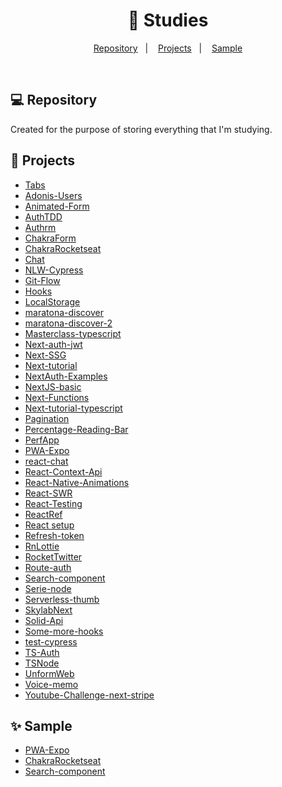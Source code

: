 <h1 align="center"> 
    📝 Studies
</h1>

<p align="center">
    <a href="#-repository">Repository</a>&nbsp;&nbsp;&nbsp;|&nbsp;&nbsp;&nbsp;
    <a href="#-projects">Projects</a>&nbsp;&nbsp;&nbsp;|&nbsp;&nbsp;&nbsp;
    <a href="#-sample">Sample</a>
</p>

<br>

## 💻 Repository

Created for the purpose of storing everything that I'm studying.

## 🚀 Projects

- [Tabs](https://github.com/Gabriel-J3sus/Studies/tree/main/Tabs)
- [Adonis-Users](https://github.com/Gabriel-J3sus/Studies/tree/main/adonis-users)
- [Animated-Form](https://github.com/Gabriel-J3sus/Studies/tree/main/animated-form)
- [AuthTDD](https://github.com/Gabriel-J3sus/Studies/tree/main/authdd)
- [Authrm](https://github.com/Gabriel-J3sus/Studies/tree/main/authrm)
- [ChakraForm](https://github.com/Gabriel-J3sus/Studies/tree/main/chakraform)
- [ChakraRocketseat](https://github.com/Gabriel-J3sus/Studies/tree/main/chakrarocketseat)
- [Chat](https://github.com/Gabriel-J3sus/Studies/tree/main/chat)
- [NLW-Cypress](https://github.com/Gabriel-J3sus/Studies/tree/main/cypress-test-nlw-project)
- [Git-Flow](https://github.com/Gabriel-J3sus/Studies/tree/main/git-flow)
- [Hooks](https://github.com/Gabriel-J3sus/Studies/tree/main/hooks)
- [LocalStorage](https://github.com/Gabriel-J3sus/Studies/tree/main/localstorage)
- [maratona-discover](https://github.com/Gabriel-J3sus/Studies/tree/main/maratona-discover)
- [maratona-discover-2](https://github.com/Gabriel-J3sus/Studies/tree/main/maratona-discover-2)
- [Masterclass-typescript](https://github.com/Gabriel-J3sus/Studies/tree/main/masterclass-typescript)
- [Next-auth-jwt](https://github.com/Gabriel-J3sus/Studies/tree/main/next-auth-jwt)
- [Next-SSG](https://github.com/Gabriel-J3sus/Studies/tree/main/next-ssg)
- [Next-tutorial](https://github.com/Gabriel-J3sus/Studies/tree/main/next-tutorial)
- [NextAuth-Examples](https://github.com/Gabriel-J3sus/Studies/tree/main/nextauth-examples)
- [NextJS-basic](https://github.com/Gabriel-J3sus/Studies/tree/main/nextjs-basic)
- [Next-Functions](https://github.com/Gabriel-J3sus/Studies/tree/main/nextjs-functions)
- [Next-tutorial-typescript](https://github.com/Gabriel-J3sus/Studies/tree/main/nextjs-tutorial-typescript)
- [Pagination](https://github.com/Gabriel-J3sus/Studies/tree/main/pagination)
- [Percentage-Reading-Bar](https://github.com/Gabriel-J3sus/Studies/tree/main/percentageReadingBar)
- [PerfApp](https://github.com/Gabriel-J3sus/Studies/tree/main/perfapp)
- [PWA-Expo](https://github.com/Gabriel-J3sus/Studies/tree/main/pwaexpo)
- [react-chat](https://github.com/Gabriel-J3sus/Studies/tree/main/react-chat)
- [React-Context-Api](https://github.com/Gabriel-J3sus/Studies/tree/main/react-context-api)
- [React-Native-Animations](https://github.com/Gabriel-J3sus/Studies/tree/main/react-native-animations)
- [React-SWR](https://github.com/Gabriel-J3sus/Studies/tree/main/react-swr)
- [React-Testing](https://github.com/Gabriel-J3sus/Studies/tree/main/react-testing)
- [ReactRef](https://github.com/Gabriel-J3sus/Studies/tree/main/reactref)
- [React setup](https://github.com/Gabriel-J3sus/Studies/tree/main/reactsetup)
- [Refresh-token](https://github.com/Gabriel-J3sus/Studies/tree/main/refresh-token)
- [RnLottie](https://github.com/Gabriel-J3sus/Studies/tree/main/rnlottie)
- [RocketTwitter](https://github.com/Gabriel-J3sus/Studies/tree/main/rockettwitter)
- [Route-auth](https://github.com/Gabriel-J3sus/Studies/tree/main/route-auth)
- [Search-component](https://github.com/Gabriel-J3sus/Studies/tree/main/search-component)
- [Serie-node](https://github.com/Gabriel-J3sus/Studies/tree/main/serie-node)
- [Serverless-thumb](https://github.com/Gabriel-J3sus/Studies/tree/main/serverless-thumb)
- [SkylabNext](https://github.com/Gabriel-J3sus/Studies/tree/main/skylabnext)
- [Solid-Api](https://github.com/Gabriel-J3sus/Studies/tree/main/solidApi)
- [Some-more-hooks](https://github.com/Gabriel-J3sus/Studies/tree/main/some-more-hooks)
- [test-cypress](https://github.com/Gabriel-J3sus/Studies/tree/main/test-cypress)
- [TS-Auth](https://github.com/Gabriel-J3sus/Studies/tree/main/ts-auth)
- [TSNode](https://github.com/Gabriel-J3sus/Studies/tree/main/tsnode)
- [UnformWeb](https://github.com/Gabriel-J3sus/Studies/tree/main/unformweb)
- [Voice-memo](https://github.com/Gabriel-J3sus/Studies/tree/main/voice-memo)
- [Youtube-Challenge-next-stripe](https://github.com/Gabriel-J3sus/Studies/tree/main/youtube-challenge-next-stripe)

## ✨ Sample

- [PWA-Expo](https://pwa-expo-react-native.netlify.app/)
- [ChakraRocketseat](https://chakra-ui-rocketseatclone.netlify.app/)
- [Search-component](https://amifollowingyou.netlify.app/)